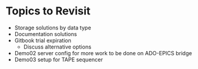 # Topics to Revisit

- Storage solutions by data type
- Documentation solutions
- Gitbook trial expiration
    - Discuss alternative options
- Demo02 server config for more work to be done on ADO-EPICS bridge 
- Demo03 setup for TAPE sequencer
 
